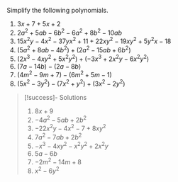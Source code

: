 Simplify the following polynomials.
1. $3x+7+5x+2$
2. $2a^2+5ab-6b^2-6a^2+8b^2-10ab$
3. $15x^2y-4x^2-37yx^2+11+22xy^2-19xy^2+5y^2x-18$
4. $(5a^2+8ab-4b^2)+(2a^2-15ab+6b^2)$
5. $(2x^3-4xy^2+5x^2y^2)+(-3x^3+2x^2y-6x^2y^2)$
6. $(7a-14b)-(2a-8b)$
7. $(4m^2-9m+7)-(6m^2+5m-1)$
8. $(5x^2-3y^2)-(7x^2+y^2)+(3x^2-2y^2)$

<div style="page-break-after: always;"></div>

> [!success]- Solutions
> 1. $8x+9$
> 2. $-4a^2-5ab+2b^2$
> 3. $-22x^2y-4x^2-7+8xy^2$
> 4. $7a^2-7ab+2b^2$
> 5. $-x^3-4xy^2-x^2y^2+2x^2y$
> 6. $5a-6b$
> 7. $-2m^2-14m+8$
> 8. $x^2-6y^2$
